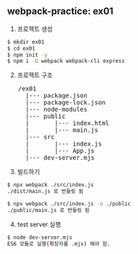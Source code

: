 ## webpack-practice: ex01

1. 프로젝트 생성
```bash
$ mkdir ex01
$ cd ex01
$ npm init -y
$ npm i -D webpack webpack-cli express
```

2. 프로젝트 구조
<pre>
   /ex01
     |--- package.json
     |--- package-lock.json
     |--- node-modules
     |--- public
     |       |--- index.html
     |       |--- main.js
     |--- src
     |       |--- index.js
     |       |--- App.js
     |--- dev-server.mjs   
</pre>

3. 빌드하기
```bash
$ npx webpack ./src/index.js    
./dist/main.js 로 번들링 됨

$ npx webpack ./src/index.js -o ./public    
./public/main.js 로 번들링 됨
```

4. test server 실행
```bash
$ node dev-server.mjs
ES6 모듈로 실행(확장자를 .mjs) 해야 함.
```
